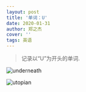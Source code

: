 ```yaml
---
layout: post
title: '单词：U'
date: 2020-01-31
author: 郑之杰
cover: ''
tags: 英语
---
```


> 记录以“U”为开头的单词.

![underneath](https://img.imgdb.cn/item/6051c6fa524f85ce29a6763f.jpg)

![utopian](https://img.imgdb.cn/item/605a94b18322e6675ca7d284.jpg)

